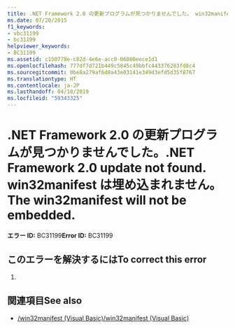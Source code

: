 ```yaml
---
title: .NET Framework 2.0 の更新プログラムが見つかりませんでした。 win32manifest は埋め込まれません。
ms.date: 07/20/2015
f1_keywords:
- vbc31199
- bc31199
helpviewer_keywords:
- BC31199
ms.assetid: c150778e-c82d-4e6e-acc0-06080eece1d1
ms.openlocfilehash: 777df7d721b449c5845c49bbfc443376283fd8c4
ms.sourcegitcommit: 0be8a279af6d8a43e03141e349d3efd5d35f8767
ms.translationtype: HT
ms.contentlocale: ja-JP
ms.lasthandoff: 04/18/2019
ms.locfileid: "59343325"
---
```

# <a name="net-framework-20-update-not-found-the-win32manifest-will-not-be-embedded"></a><span data-ttu-id="dfd50-103">.NET Framework 2.0 の更新プログラムが見つかりませんでした。</span><span class="sxs-lookup"><span data-stu-id="dfd50-103">.NET Framework 2.0 update not found.</span></span> <span data-ttu-id="dfd50-104">win32manifest は埋め込まれません。</span><span class="sxs-lookup"><span data-stu-id="dfd50-104">The win32manifest will not be embedded.</span></span>
<span data-ttu-id="dfd50-105">**エラー ID:** BC31199</span><span class="sxs-lookup"><span data-stu-id="dfd50-105">**Error ID:** BC31199</span></span>  
  
## <a name="to-correct-this-error"></a><span data-ttu-id="dfd50-106">このエラーを解決するには</span><span class="sxs-lookup"><span data-stu-id="dfd50-106">To correct this error</span></span>  
  
1. 
  
## <a name="see-also"></a><span data-ttu-id="dfd50-107">関連項目</span><span class="sxs-lookup"><span data-stu-id="dfd50-107">See also</span></span>

- [<span data-ttu-id="dfd50-108">/win32manifest (Visual Basic)</span><span class="sxs-lookup"><span data-stu-id="dfd50-108">/win32manifest (Visual Basic)</span></span>](../../visual-basic/reference/command-line-compiler/win32manifest.md)
